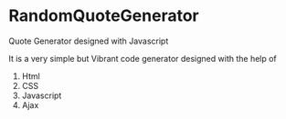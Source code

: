 # RandomQuoteGenerator
Quote Generator designed with Javascript


It is a very simple but Vibrant code generator designed with the help of 
1. Html
2. CSS
3. Javascript
4. Ajax
